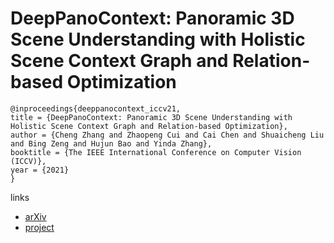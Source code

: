# DeepPanoContext: Panoramic 3D Scene Understanding with Holistic Scene Context Graph and Relation-based Optimization

```
@inproceedings{deeppanocontext_iccv21,
title = {DeepPanoContext: Panoramic 3D Scene Understanding with Holistic Scene Context Graph and Relation-based Optimization},
author = {Cheng Zhang and Zhaopeng Cui and Cai Chen and Shuaicheng Liu and Bing Zeng and Hujun Bao and Yinda Zhang},
booktitle = {The IEEE International Conference on Computer Vision (ICCV)},
year = {2021}
}
```

links
- [arXiv](https://arxiv.org/abs/2108.10743)
- [project](https://chengzhag.github.io/publication/dpc/)

